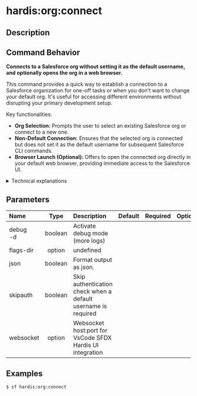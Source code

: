 <!-- This file has been generated with command 'sf hardis:doc:plugin:generate'. Please do not update it manually or it may be overwritten -->
# hardis:org:connect

## Description


## Command Behavior

**Connects to a Salesforce org without setting it as the default username, and optionally opens the org in a web browser.**

This command provides a quick way to establish a connection to a Salesforce organization for one-off tasks or when you don't want to change your default org. It's useful for accessing different environments without disrupting your primary development setup.

Key functionalities:

- **Org Selection:** Prompts the user to select an existing Salesforce org or connect to a new one.
- **Non-Default Connection:** Ensures that the selected org is connected but does not set it as the default username for subsequent Salesforce CLI commands.
- **Browser Launch (Optional):** Offers to open the connected org directly in your default web browser, providing immediate access to the Salesforce UI.

<details>
<summary>Technical explanations</summary>

The command's technical implementation involves:

- **Interactive Org Prompt:** Uses the `promptOrg` utility to display a list of available Salesforce orgs and allows the user to select one or initiate a new authentication flow.
- **Salesforce CLI Integration:** Internally, it leverages Salesforce CLI commands to establish the connection to the chosen org. It does not use `sf config set target-org` to avoid changing the default org.
- **Browser Launch:** If the user opts to open the org in a browser, it executes the `sf org open` command, passing the selected org's username as the target.
- **Environment Awareness:** Checks the `isCI` flag to determine whether to offer the browser launch option, as it's typically not applicable in continuous integration environments.
</details>


## Parameters

|Name|Type|Description|Default|Required|Options|
|:---|:--:|:----------|:-----:|:------:|:-----:|
|debug<br/>-d|boolean|Activate debug mode (more logs)||||
|flags-dir|option|undefined||||
|json|boolean|Format output as json.||||
|skipauth|boolean|Skip authentication check when a default username is required||||
|websocket|option|Websocket host:port for VsCode SFDX Hardis UI integration||||

## Examples

```shell
$ sf hardis:org:connect
```


